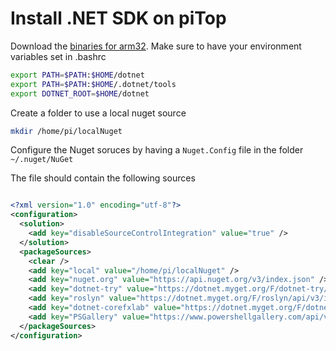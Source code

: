 # Install .NET SDK on piTop

Download the [binaries for arm32](https://dotnet.microsoft.com/download/dotnet-core/thank-you/sdk-3.1.301-linux-arm32-binaries).
Make sure to have your environment variables set in .bashrc
```sh
export PATH=$PATH:$HOME/dotnet
export PATH=$PATH:$HOME/.dotnet/tools
export DOTNET_ROOT=$HOME/dotnet
```

Create a folder to use a local nuget source
```sh
mkdir /home/pi/localNuget
```

Configure the Nuget soruces by having a ```Nuget.Config``` file in the folder ```~/.nuget/NuGet```

The file should contain the following sources
```xml

<?xml version="1.0" encoding="utf-8"?>
<configuration>
  <solution>
    <add key="disableSourceControlIntegration" value="true" />
  </solution>
  <packageSources>
    <clear />
    <add key="local" value="/home/pi/localNuget" />
    <add key="nuget.org" value="https://api.nuget.org/v3/index.json" />            
    <add key="dotnet-try" value="https://dotnet.myget.org/F/dotnet-try/api/v3/index.json" />
    <add key="roslyn" value="https://dotnet.myget.org/F/roslyn/api/v3/index.json" />
    <add key="dotnet-corefxlab" value="https://dotnet.myget.org/F/dotnet-corefxlab/api/v3/index.json" />    
    <add key="PSGallery" value="https://www.powershellgallery.com/api/v2/" />
  </packageSources>
</configuration>

```